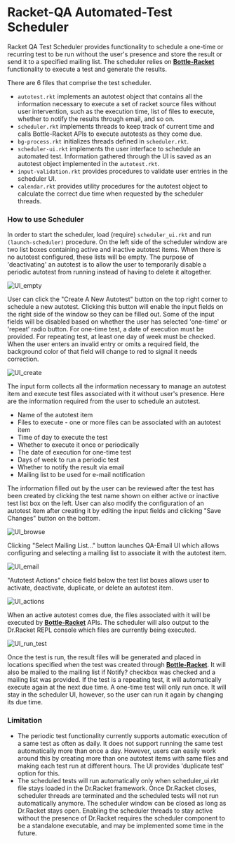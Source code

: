 # Racket-QA Automated-Test Scheduler

Racket QA Test Scheduler provides functionality to schedule a one-time or recurring test to be run without the user's presence and store the result or send it to a specified mailing list. The scheduler relies on <a href="https://github.com/oplS15projects/Racket-QA/blob/master/Bottle-Racket/README.md" target="_blank">**Bottle-Racket**</a> functionality to execute a test and generate the results.

There are 6 files that comprise the test scheduler.
* `autotest.rkt` implements an autotest object that contains all the information necessary to execute a set of racket source files without user intervention, such as the execution time, list of files to execute, whether to notify the results through email, and so on.
* `scheduler.rkt` implements threads to keep track of current time and calls Bottle-Racket APIs to execute autotests as they come due.
* `bg-process.rkt` initializes threads defined in `scheduler.rkt`.
* `scheduler-ui.rkt` implements the user interface to schedule an automated test. Information gathered through the UI is saved as an autotest object implemented in the `autotest.rkt`.
* `input-validation.rkt` provides procedures to validate user entries in the scheduler UI.
* `calendar.rkt` provides utility procedures for the autotest object to calculate the correct due time when requested by the scheduler threads.


### How to use Scheduler

In order to start the scheduler, load (require) `scheduler_ui.rkt` and run `(launch-scheduler)` procedure. On the left side of the scheduler window are two list boxes containing active and inactive autotest items. When there is no autotest configured, these lists will be empty. The purpose of 'deactivating' an autotest is to allow the user to temporarily disable a periodic autotest from running instead of having to delete it altogether.

![UI_empty](https://github.com/oplS15projects/Racket-QA/blob/master/Test-Automation/images/documentation/ui_empty.png)

User can click the "Create A New Autotest" button on the top right corner to schedule a new autotest. Clicking this button will enable the input fields on the right side of the window so they can be filled out. Some of the input fields will be disabled based on whether the user has selected 'one-time' or 'repeat' radio button. For one-time test, a date of execution must be provided. For repeating test, at least one day of week must be checked. When the user enters an invalid entry or omits a required field, the background color of that field will change to red to signal it needs correction.

![UI_create](https://github.com/oplS15projects/Racket-QA/blob/master/Test-Automation/images/documentation/ui_create.png)

The input form collects all the information necessary to manage an autotest item and execute test files associated with it without user's presence. Here are the information required from the user to schedule an autotest.
* Name of the autotest item
* Files to execute - one or more files can be associated with an autotest item
* Time of day to execute the test
* Whether to execute it once or periodically
* The date of execution for one-time test
* Days of week to run a periodic test
* Whether to notify the result via email
* Mailing list to be used for e-mail notification

The information filled out by the user can be reviewed after the test has been created by clicking the test name shown on either active or inactive test list box on the left. User can also modify the configuration of an autotest item after creating it by editing the input fields and clicking "Save Changes" button on the bottom.

![UI_browse](https://github.com/oplS15projects/Racket-QA/blob/master/Test-Automation/images/documentation/ui_browse.png)

Clicking "Select Mailing List..." button launches QA-Email UI which allows configuring and selecting a mailing list to associate it with the autotest item.

![UI_email](https://github.com/oplS15projects/Racket-QA/blob/master/Test-Automation/images/documentation/ui_email.png)

"Autotest Actions" choice field below the test list boxes allows user to activate, deactivate, duplicate, or delete an autotest item.

![UI_actions](https://github.com/oplS15projects/Racket-QA/blob/master/Test-Automation/images/documentation/ui_actions.png)

When an active autotest comes due, the files associated with it will be executed by <a href="https://github.com/oplS15projects/Racket-QA/blob/master/Bottle-Racket/README.md" target="_blank">**Bottle-Racket**</a> APIs. The scheduler will also output to the Dr.Racket REPL console which files are currently being executed.

![UI_run_test](https://github.com/oplS15projects/Racket-QA/blob/master/Test-Automation/images/documentation/ui_run_test.png)

Once the test is run, the result files will be generated and placed in locations specified when the test was created through <a href="https://github.com/oplS15projects/Racket-QA/blob/master/Bottle-Racket/README.md" target="_blank">**Bottle-Racket**</a>. It will also be mailed to the mailing list if Notify? checkbox was checked and a mailing list was provided. If the test is a repeating test, it will automatically execute again at the next due time. A one-time test will only run once. It will stay in the scheduler UI, however, so the user can run it again by changing its due time.


### Limitation
* The periodic test functionality currently supports automatic execution of a same test as often as daily. It does not support running the same test automatically more than once a day. However, users can easily work around this by creating more than one autotest items with same files and making each test run at different hours. The UI provides 'duplicate test' option for this.
* The scheduled tests will run automatically only when scheduler_ui.rkt file stays loaded in the Dr.Racket framework. Once Dr.Racket closes, scheduler threads are terminated and the scheduled tests will not run automatically anymore. The scheduler window can be closed as long as Dr.Racket stays open. Enabling the scheduler threads to stay active without the presence of Dr.Racket requires the scheduler component to be a standalone executable, and may be implemented some time in the future.


<!-- Links -->
[Bottle-Racket Document]: https://github.com/oplS15projects/Racket-QA/blob/master/Bottle-Racket/README.md